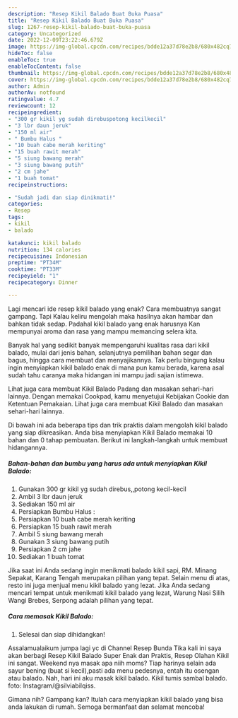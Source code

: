 ```yaml
---
description: "Resep Kikil Balado Buat Buka Puasa"
title: "Resep Kikil Balado Buat Buka Puasa"
slug: 1267-resep-kikil-balado-buat-buka-puasa
category: Uncategorized
date: 2022-12-09T23:22:46.679Z
image: https://img-global.cpcdn.com/recipes/bdde12a37d78e2b8/680x482cq70/kikil-balado-foto-resep-utama.jpg
hideToc: false
enableToc: true
enableTocContent: false
thumbnail: https://img-global.cpcdn.com/recipes/bdde12a37d78e2b8/680x482cq70/kikil-balado-foto-resep-utama.jpg
cover: https://img-global.cpcdn.com/recipes/bdde12a37d78e2b8/680x482cq70/kikil-balado-foto-resep-utama.jpg
author: Admin
authorAv: notfound
ratingvalue: 4.7
reviewcount: 12
recipeingredient:
- "300 gr kikil yg sudah direbuspotong kecilkecil"
- "3 lbr daun jeruk"
- "150 ml air"
- " Bumbu Halus "
- "10 buah cabe merah keriting"
- "15 buah rawit merah"
- "5 siung bawang merah"
- "3 siung bawang putih"
- "2 cm jahe"
- "1 buah tomat"
recipeinstructions:

- "Sudah jadi dan siap dinikmati!"
categories:
- Resep
tags:
- kikil
- balado

katakunci: kikil balado 
nutrition: 134 calories
recipecuisine: Indonesian
preptime: "PT34M"
cooktime: "PT33M"
recipeyield: "1"
recipecategory: Dinner

---
```



Lagi mencari ide resep kikil balado yang enak? Cara membuatnya sangat gampang. Tapi Kalau keliru mengolah maka hasilnya akan hambar dan bahkan tidak sedap. Padahal kikil balado yang enak harusnya Kan mempunyai aroma dan rasa yang mampu memancing selera kita.


Banyak hal yang sedikit banyak mempengaruhi kualitas rasa dari kikil balado, mulai dari jenis bahan, selanjutnya pemilihan bahan segar dan bagus, hingga cara membuat dan menyajikannya. Tak perlu bingung kalau ingin menyiapkan kikil balado enak di mana pun kamu berada, karena asal sudah tahu caranya maka hidangan ini mampu jadi sajian istimewa.

Lihat juga cara membuat Kikil Balado Padang dan masakan sehari-hari lainnya. Dengan memakai Cookpad, kamu menyetujui Kebijakan Cookie dan Ketentuan Pemakaian. Lihat juga cara membuat Kikil Balado dan masakan sehari-hari lainnya.


Di bawah ini ada beberapa tips dan trik praktis dalam mengolah kikil balado yang siap dikreasikan. Anda bisa menyiapkan Kikil Balado memakai 10 bahan dan 0 tahap pembuatan. Berikut ini langkah-langkah untuk membuat hidangannya.

<!--inarticleads1-->

##### Bahan-bahan dan bumbu yang harus ada untuk menyiapkan Kikil Balado:

1. Gunakan 300 gr kikil yg sudah direbus,,potong kecil-kecil
1. Ambil 3 lbr daun jeruk
1. Sediakan 150 ml air
1. Persiapkan  Bumbu Halus :
1. Persiapkan 10 buah cabe merah keriting
1. Persiapkan 15 buah rawit merah
1. Ambil 5 siung bawang merah
1. Gunakan 3 siung bawang putih
1. Persiapkan 2 cm jahe
1. Sediakan 1 buah tomat


Jika saat ini Anda sedang ingin menikmati balado kikil sapi, RM. Minang Sepakat, Karang Tengah merupakan pilihan yang tepat. Selain menu di atas, resto ini juga menjual menu kikil balado yang lezat. Jika Anda sedang mencari tempat untuk menikmati kikil balado yang lezat, Warung Nasi Silih Wangi Brebes, Serpong adalah pilihan yang tepat. 

<!--inarticleads2-->

##### Cara memasak Kikil Balado:


1. Selesai dan siap dihidangkan!

Assalamualaikum jumpa lagi yc di Channel Resep Bunda Tika kali ini saya akan berbagi Resep Kikil Balado Super Enak dan Praktis, Resep Olahan Kikil ini sangat. Weekend nya masak apa niih moms? Tiap harinya selain ada sayur bening (buat si kecil),pasti ada menu pedesnya, entah itu osengan atau balado. Nah, hari ini aku masak kikil balado. Kikil tumis sambal balado. foto: Instagram/@silviabilqiss. 

Gimana nih? Gampang kan? Itulah cara menyiapkan kikil balado yang bisa anda lakukan di rumah. Semoga bermanfaat dan selamat mencoba!
